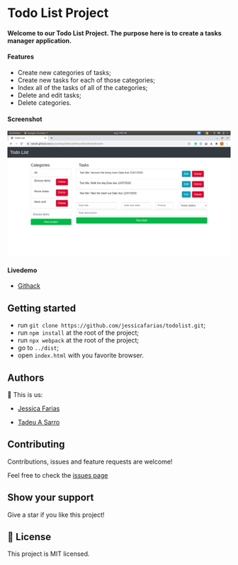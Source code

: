 # Todo List Project

#### Welcome to our Todo List Project. The purpose here is to create a tasks manager application.

#### Features
- Create new categories of tasks;
- Create new tasks for each of those categories;
- Index all of the tasks of all of the categories;
- Delete and edit tasks;
- Delete categories.

#### Screenshot

![screenshot](./src/img/screenshot.png)

#### Livedemo
- [Githack](https://rawcdn.githack.com/tadeuasarro/RestaurantPage/9b245ce13bee071b653c70232407baadb8606cdd/dist/index.html)


## Getting started
- run `git clone https://github.com/jessicafarias/todolist.git`;
- run `npm install` at the root of the project;
- run `npx webpack` at the root of the project;
- go to `../dist`;
- open `index.html` with you favorite browser.


## Authors
👤 This is us:

- [Jessica Farias](http://jessicafarias.me)

- [Tadeu A Sarro](https://tadeuasarro.web.app)


## Contributing

Contributions, issues and feature requests are welcome!

Feel free to check the [issues page](https://github.com/jessicafarias/todolist/issues)


## Show your support

Give a star if you like this project!


## 📝 License

This project is MIT licensed.